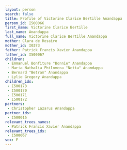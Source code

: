 ```yaml
---
layout: person
search: false
title: Profile of Victorine Clarice Bertille Anandappa
person_id: I500066
first_name: Victorine Clarice Bertille
last_name: Anandappa
full_name: Victorine Clarice Bertille Anandappa
mother: Clara de Rosairo
mother_id: I0373
father: Patrick Francis Xavier Anandappa
father_id: I500067
children:
 - Emmanuel Bonfiture "Bonnie" Anandappa
 - Maria Nathalia Philomena "Netta" Anandappa
 - Bernard "Betram" Anandappa
 - Lylie Gregory Anandappa
children_ids:
 - I500173
 - I500170
 - I500171
 - I500172
partners:
 - Christopher Lazarus Anandappa
partner_ids:
 - I500015
relevant_trees_names:
 - Patrick Francis Xavier Anandappa
relevant_trees_ids:
 - I500067
sex: F
---
```


